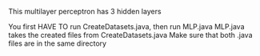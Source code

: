 This multilayer perceptron has 3 hidden layers

You first HAVE TO run CreateDatasets.java, then run MLP.java
MLP.java takes the created files from CreateDatasets.java
Make sure that both .java files are in the same directory

